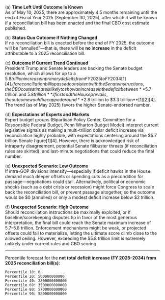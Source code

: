 (a) **Time Left Until Outcome Is Known**  
As of May 10, 2025, there are approximately 4.5 months remaining until the end of Fiscal Year 2025 (September 30, 2025), after which it will be known if a reconciliation bill has been enacted and the final CBO cost estimate published.

(b) **Status Quo Outcome if Nothing Changed**  
If no reconciliation bill is enacted before the end of FY 2025, the outcome will be “annulled”—that is, there will be **no increase** in the deficit attributable to a 2025 reconciliation bill.

(c) **Outcome if Current Trend Continued**  
President Trump and Senate leaders are backing the Senate budget resolution, which allows for up to a $5.8 trillion increase in primary deficits from FY 2025 to FY 2034[1][4]. If a reconciliation bill is passed consistent with the Senate instructions, the CBO cost estimate is likely to show an increase in the deficit between **$5.7 trillion and $5.8 trillion**. If instead the House prevails, the outcome would be capped around **$2.8 trillion to $3.3 trillion**[1][2][4]. The trend (as of May 2025) favors the higher Senate-endorsed number.

(d) **Expectations of Experts and Markets**  
Expert budget groups (Bipartisan Policy Center, Committee for a Responsible Federal Budget, Penn Wharton Budget Model) interpret current legislative signals as making a multi-trillion dollar deficit increase via reconciliation highly probable, with expectations centering around the $5.7 trillion Senate figure[1][4]. However, there is acknowledged risk of intraparty disagreement, potential Senate filibuster threats (if reconciliation rules are skirted), and last-minute negotiations that could reduce the final number.

(e) **Unexpected Scenario: Low Outcome**  
If intra-GOP divisions intensify—especially if deficit hawks in the House demand much deeper offsets or spending cuts as a precondition for passage—negotiations could stall. Alternatively, political or economic shocks (such as a debt crisis or recession) might force Congress to scale back the reconciliation bill, or prevent passage altogether, so the outcome would be $0 (annulled) or only a modest deficit increase below $2 trillion.

(f) **Unexpected Scenario: High Outcome**  
Should reconciliation instructions be maximally exploited, or if baseline/scorekeeping disputes tip in favor of the most generous interpretation, the final bill could reach the Senate maximum increase of $5.7–$5.8 trillion. Enforcement mechanisms might be weak, or projected offsets could fail to materialize, letting the ultimate score climb close to the allowed ceiling. However, exceeding the $5.8 trillion limit is extremely unlikely under current rules and CBO scoring.

---

Percentile forecast for the **net total deficit increase (FY 2025–2034) from 2025 reconciliation bill(s):**

```
Percentile 10: 0
Percentile 20: 500000000000
Percentile 40: 2800000000000
Percentile 60: 3500000000000
Percentile 80: 5700000000000
Percentile 90: 5800000000000
```
